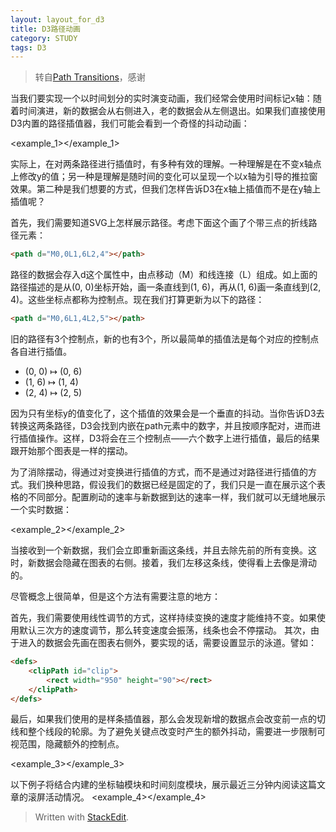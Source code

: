 ```yaml
---
layout: layout_for_d3
title: D3路径动画
category: STUDY
tags: D3
---
```


>转自[Path Transitions](http://bost.ocks.org/mike/path/)，感谢



当我们要实现一个以时间划分的实时演变动画，我们经常会使用时间标记x轴：随着时间演进，新的数据会从右侧进入，老的数据会从左侧退出。如果我们直接使用D3内置的路径插值器，我们可能会看到一个奇怪的抖动动画：

<!-- excerpt -->

<link rel="stylesheet" href="/assets/css/d3_path_transitions/default.css">
<script type="text/javascript" src="/assets/js/d3_path_transitions/share.js" ></script>

<link href="/assets/css/metro.min.css" rel="stylesheet">
<link rel="stylesheet" href="/assets/css/default.css">
<link href="/assets/css/petty_colors.css" rel="stylesheet">

<example_1></example_1>
<script type="text/javascript" src="/assets/js/d3_path_transitions/example_1.js" ></script>

实际上，在对两条路径进行插值时，有多种有效的理解。一种理解是在不变x轴点上修改y的值；另一种是理解是随时间的变化可以呈现一个以x轴为引导的推拉窗效果。第二种是我们想要的方式，但我们怎样告诉D3在x轴上插值而不是在y轴上插值呢？

首先，我们需要知道SVG上怎样展示路径。考虑下面这个画了个带三点的折线路径元素：

```html
<path d="M0,0L1,6L2,4"></path>
```

路径的数据会存入d这个属性中，由点移动（M）和线连接（L）组成。如上面的路径描述的是从(0, 0)坐标开始，画一条直线到(1, 6)，再从(1, 6)画一条直线到(2, 4)。这些坐标点都称为控制点。现在我们打算更新为以下的路径：

```html
<path d="M0,6L1,4L2,5"></path>
```

旧的路径有3个控制点，新的也有3个，所以最简单的插值法是每个对应的控制点各自进行插值。

* (0, 0) ↦ (0, 6)
* (1, 6) ↦ (1, 4)
* (2, 4) ↦ (2, 5)

因为只有坐标y的值变化了，这个插值的效果会是一个垂直的抖动。当你告诉D3去转换这两条路径，D3会找到内嵌在path元素中的数字，并且按顺序配对，进而进行插值操作。这样，D3将会在三个控制点——六个数字上进行插值，最后的结果跟开始那个图表是一样的摆动。

为了消除摆动，得通过对变换进行插值的方式，而不是通过对路径进行插值的方式。我们换种思路，假设我们的数据已经是固定的了，我们只是一直在展示这个表格的不同部分。配置刷动的速率与新数据到达的速率一样，我们就可以无缝地展示一个实时数据：

<example_2></example_2>
<script type="text/javascript" src="/assets/js/d3_path_transitions/example_2.js" ></script>


当接收到一个新数据，我们会立即重新画这条线，并且去除先前的所有变换。这时，新数据会隐藏在图表的右侧。接着，我们左移这条线，使得看上去像是滑动的。

尽管概念上很简单，但是这个方法有需要注意的地方：

首先，我们需要使用线性调节的方式，这样持续变换的速度才能维持不变。如果使用默认三次方的速度调节，那么转变速度会振荡，线条也会不停摆动。
其次，由于进入的数据会先画在图表右侧外，要实现的话，需要设置显示的泳道。譬如：

```html
<defs>
    <clipPath id="clip">
        <rect width="950" height="90"></rect>
    </clipPath>
</defs>
```

最后，如果我们使用的是样条插值器，那么会发现新增的数据点会改变前一点的切线和整个线段的轮廓。为了避免关键点改变时产生的额外抖动，需要进一步限制可视范围，隐藏额外的控制点。

<example_3></example_3>
<script type="text/javascript" src="/assets/js/d3_path_transitions/example_3.js" ></script>

以下例子将结合内建的坐标轴模块和时间刻度模块，展示最近三分钟内阅读这篇文章的滚屏活动情况。
<example_4></example_4>

<script type="text/javascript" src="/assets/js/d3_path_transitions/example_4.js" ></script>

> Written with [StackEdit](https://stackedit.io/).
